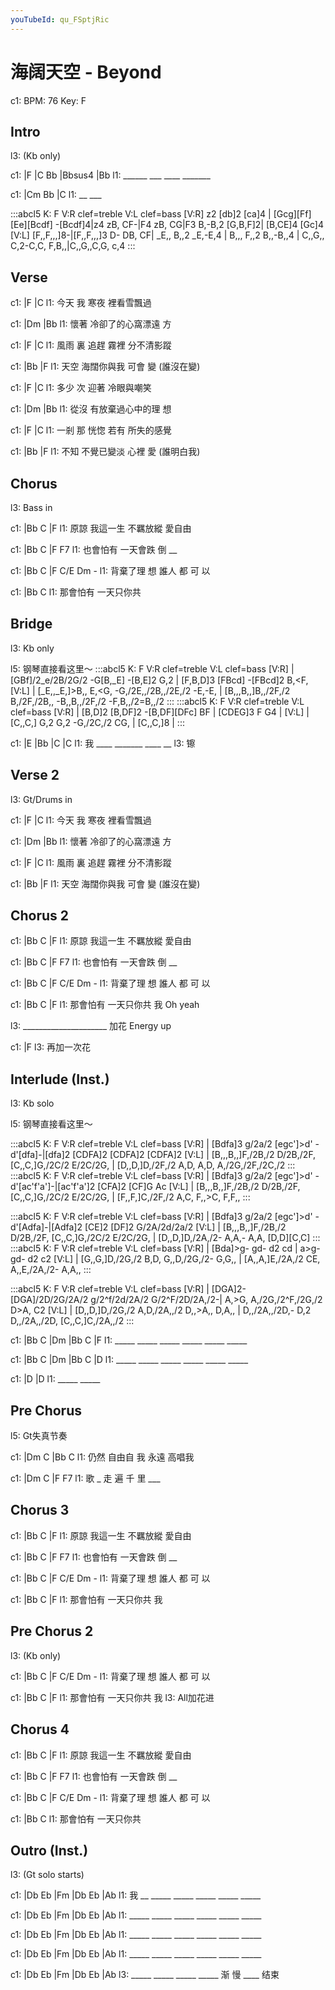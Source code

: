 ```yaml
---
youTubeId: qu_FSptjRic
---
```


# 海阔天空 - Beyond

c1: BPM: 76 Key: F

## Intro

l3: (Kb only)

c1: |F     |C   Bb  |Bbsus4 |Bb
l1:  ______ ___ ____ _______

c1: |Cm Bb |C
l1:  __ ___

:::abcl5
K: F
V:R  clef=treble
V:L  clef=bass
[V:R] z2 [db]2 [ca]4 |  [Gcg][Ff] [Ee][Bcdf] -[Bcdf]4|z4 zB, CF-|F4 zB, CG|F3 B,-B,2 [G,B,F]2| [B,CE]4 [Gc]4
[V:L]     [F,,F,,,]8-|[F,,F,,,]3 D- DB, CF| _E,, B,,2 _E,-E,4 | B,,, F,,2 B,,-B,,4 | C,,G,, C,2-C,C, F,B,,|C,,G,,C,G, c,4
:::

## Verse

c1:     |F      |C
l1: 今天 我 寒夜 裡看雪飄過

c1:     |Dm              |Bb
l1: 懷著 冷卻了的心窩漂遠 方


c1:     |F           |C
l1: 風雨 裏 追趕 霧裡 分不清影蹤

c1:     |Bb             |F
l1: 天空 海闊你與我 可會 變 (誰沒在變)

c1:     |F      |C
l1: 多少 次 迎著 冷眼與嘲笑

c1:     |Dm              |Bb
l1: 從沒 有放棄過心中的理 想


c1:     |F           |C
l1: 一剎 那 恍惚 若有 所失的感覺

c1:     |Bb             |F
l1: 不知 不覺已變淡 心裡 愛 (誰明白我)

## Chorus

l3: Bass in

c1:     |Bb       C       |F
l1: 原諒 我這一生 不羈放縱 愛自由

c1: |Bb         C       |F    F7
l1:    也會怕有 一天會跌 倒 __

c1: |Bb         C      |F  C/E Dm -
l1:    背棄了理 想 誰人 都 可  以

c1: |Bb         C
l1:    那會怕有 一天只你共

## Bridge

l3: Kb only

l5: 钢琴直接看这里～
:::abcl5
K: F
V:R  clef=treble
V:L  clef=bass
[V:R] | [GBf]/2_e/2B/2G/2 -G[B,_E] -[B,E]2 G,2          | [F,B,D]3 [FBcd] -[FBcd]2 B,<F,
[V:L] | [_E,,_E,]>B,, E,<G, -G,/2E,,/2B,,/2E,/2 -E,-E, | [B,,,B,,]B,,/2F,/2 B,/2F,/2B,, -B,,B,,/2F,/2 -F,B,,/2=B,,/2
:::
:::abcl5
K: F
V:R  clef=treble
V:L  clef=bass
[V:R] | [B,D]2 [B,DF]2 -[B,DF][DFc] BF | [CDEG]3 F G4  |
[V:L] | [C,,C,] G,2 G,2 -G,/2C,/2 CG,  | [C,,C,]8      |
:::

c1: |E      |Bb     |C      |C
l1:  我 ____ _______ ____ __
l3:                       镲

## Verse 2

l3: Gt/Drums in

c1:     |F      |C
l1: 今天 我 寒夜 裡看雪飄過

c1:     |Dm              |Bb
l1: 懷著 冷卻了的心窩漂遠 方


c1:     |F           |C
l1: 風雨 裏 追趕 霧裡 分不清影蹤

c1:     |Bb             |F
l1: 天空 海闊你與我 可會 變 (誰沒在變)

## Chorus 2

c1:     |Bb       C       |F
l1: 原諒 我這一生 不羈放縱 愛自由

c1: |Bb         C       |F    F7
l1:    也會怕有 一天會跌 倒 __

c1: |Bb         C      |F  C/E Dm -
l1:    背棄了理 想 誰人 都 可  以

c1: |Bb         C         |F
l1:    那會怕有 一天只你共 我    Oh yeah

l3:  _____________________ 加花  Energy up

c1: |F
l3:  再加一次花

## Interlude (Inst.)

l3: Kb solo

l5: 钢琴直接看这里～

:::abcl5
K: F
V:R  clef=treble
V:L  clef=bass
[V:R] | [Bdfa]3 g/2a/2 [egc']>d' -d'[dfa]-|[dfa]2 [CDFA]2 [CDFA]2 [CDFA]2
[V:L] | [B,,,B,,]F,/2B,/2 D/2B,/2F, [C,,C,]G,/2C/2 E/2C/2G, | [D,,D,]D,/2F,/2 A,D, A,D, A,/2G,/2F,/2C,/2
:::
:::abcl5
K: F
V:R  clef=treble
V:L  clef=bass
[V:R] | [Bdfa]3 g/2a/2 [egc']>d' -d'[ac'f'a']-|[ac'f'a']2 [CFA]2 [CF]G Ac
[V:L] | [B,,,B,,]F,/2B,/2 D/2B,/2F, [C,,C,]G,/2C/2 E/2C/2G, | [F,,F,]C,/2F,/2 A,C, F,,>C, F,F,,
:::

:::abcl5
K: F
V:R  clef=treble
V:L  clef=bass
[V:R] | [Bdfa]3 g/2a/2 [egc']>d' -d'[Adfa]-|[Adfa]2 [CE]2 [DF]2 G/2A/2d/2a/2
[V:L] | [B,,,B,,]F,/2B,/2 D/2B,/2F, [C,,C,]G,/2C/2 E/2C/2G, | [D,,D,]D,/2A,/2- A,A,- A,A, [D,D][C,C]
:::
:::abcl5
K: F
V:R  clef=treble
V:L  clef=bass
[V:R] | [Bda]>g- gd- d2 cd | a>g- gd- d2 c2
[V:L] | [G,,G,]D,/2G,/2 B,D, G,,D,/2G,/2- G,G,, | [A,,A,]E,/2A,/2 CE, A,,E,/2A,/2- A,A,,
:::

:::abcl5
K: F
V:R  clef=treble
V:L  clef=bass
[V:R] | [DGA]2- [DGA]/2D/2G/2A/2 g/2^f/2d/2A/2 G/2^F/2D/2A,/2-| A,>G, A,/2G,/2^F,/2G,/2 D>A, C2
[V:L] | [D,,D,]D,/2G,/2 A,D,/2A,,/2 D,,>A,, D,A,, | D,,/2A,,/2D,- D,2 D,,/2A,,/2D, [C,,C,]C,/2A,,/2
:::

c1: |Bb    C    |Dm         |Bb    C    |F
l1:  _____ _____ _____ _____ _____ _____

c1: |Bb    C    |Dm         |Bb    C    |D
l1:  _____ _____ _____ _____ _____ _____

c1: |D          |D
l1:  _____ _____

## Pre Chorus

l5: Gt失真节奏

c1: |Dm     C     |Bb      C
l1:    仍然 自由自 我 永遠 高唱我

c1: |Dm       C     |F      F7
l1:  歌 _ 走  遍 千  里 ___

## Chorus 3

c1:     |Bb       C       |F
l1: 原諒 我這一生 不羈放縱 愛自由

c1: |Bb         C       |F    F7
l1:    也會怕有 一天會跌 倒 __

c1: |Bb         C      |F  C/E Dm -
l1:    背棄了理 想 誰人 都 可  以

c1: |Bb         C         |F
l1:    那會怕有 一天只你共 我

## Pre Chorus 2

l3: (Kb only)

c1: |Bb         C      |F  C/E Dm -
l1:    背棄了理 想 誰人 都 可  以

c1: |Bb         C         |F
l1:    那會怕有 一天只你共 我
l3:                        All加花进

## Chorus 4

c1:     |Bb       C       |F
l1: 原諒 我這一生 不羈放縱 愛自由

c1: |Bb         C       |F    F7
l1:    也會怕有 一天會跌 倒 __

c1: |Bb         C      |F  C/E Dm -
l1:    背棄了理 想 誰人 都 可  以

c1: |Bb         C
l1:    那會怕有 一天只你共

## Outro (Inst.)

l3: (Gt solo starts)

c1: |Db    Eb   |Fm         |Db    Eb   |Ab
l1:  我 __ _____ _____ _____ _____ _____

c1: |Db    Eb   |Fm         |Db    Eb   |Ab
l1:  _____ _____ _____ _____ _____ _____

c1: |Db    Eb   |Fm         |Db    Eb   |Ab
l1:  _____ _____ _____ _____ _____ _____

c1: |Db    Eb   |Fm         |Db    Eb   |Ab
l1:  _____ _____ _____ _____ _____ _____

c1: |Db    Eb   |Fm         |Db    Eb   |Ab
l3:  _____ _____ _____ _____ 渐 慢  ____ 结束
